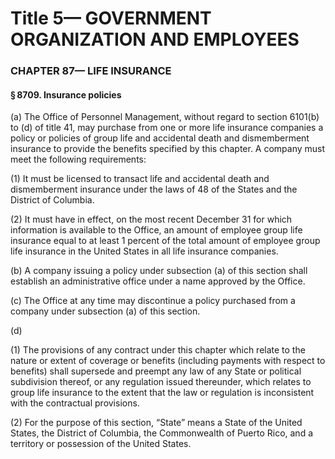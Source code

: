 
# Title 5— GOVERNMENT ORGANIZATION AND EMPLOYEES
### CHAPTER 87— LIFE INSURANCE
#### § 8709. Insurance policies

(a) The Office of Personnel Management, without regard to section 6101(b) to (d) of title 41, may purchase from one or more life insurance companies a policy or policies of group life and accidental death and dismemberment insurance to provide the benefits specified by this chapter. A company must meet the following requirements:

(1) It must be licensed to transact life and accidental death and dismemberment insurance under the laws of 48 of the States and the District of Columbia.

(2) It must have in effect, on the most recent December 31 for which information is available to the Office, an amount of employee group life insurance equal to at least 1 percent of the total amount of employee group life insurance in the United States in all life insurance companies.

(b) A company issuing a policy under subsection (a) of this section shall establish an administrative office under a name approved by the Office.

(c) The Office at any time may discontinue a policy purchased from a company under subsection (a) of this section.

(d)

(1) The provisions of any contract under this chapter which relate to the nature or extent of coverage or benefits (including payments with respect to benefits) shall supersede and preempt any law of any State or political subdivision thereof, or any regulation issued thereunder, which relates to group life insurance to the extent that the law or regulation is inconsistent with the contractual provisions.

(2) For the purpose of this section, “State” means a State of the United States, the District of Columbia, the Commonwealth of Puerto Rico, and a territory or possession of the United States.
